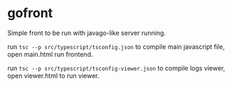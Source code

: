 # gofront
Simple front to be run with javago-like server running.

run `tsc --p src/typescript/tsconfig.json` to compile main javascript file, open main.html run frontend.

run `tsc --p src/typescript/tsconfig-viewer.json` to compile logs viewer, open viewer.html to run viewer.

